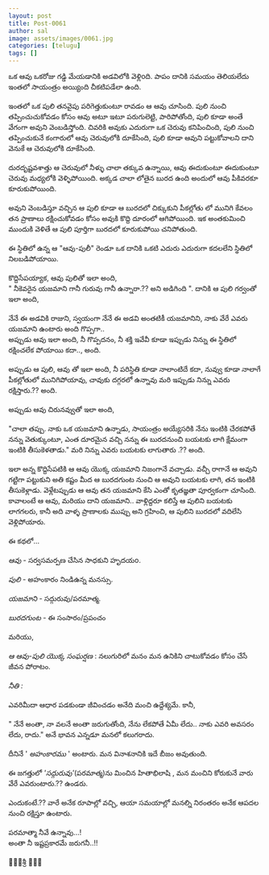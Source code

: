 ```yaml
---
layout: post
title: Post-0061
author: sal
image: assets/images/0061.jpg
categories: [telugu]
tags: []
---
```

ఒక ఆవు ఒకరోజు గడ్డి మేయడానికి అడవిలోకి వెళ్లిoది. పాపం దానికి సమయం తెలియలేదు ఇంతలో సాయంత్రం అయ్యింది చీకటిపడేలా ఉంది.  <br>
   <br>
 ఇంతలో ఒక పులి తనవైపు పరిగెత్తుకుంటూ రావడం ఆ ఆవు చూసింది. పులి నుంచి తప్పించుచుకోవడం కోసం ఆవు అటూ ఇటూ పరుగులెట్టి, పారిపోతోంది, పులి కూడా అంతే వేగంగా అవుని వెంబడిస్తోంది. చివరికి అవుకు ఎదురుగా ఒక చెరువు కనిపించింది, పులి నుంచి తప్పించుకునే కంగారులో ఆవు చెరువులోకి దూకేసింది, పులి కూడా ఆవుని పట్టుకోవాలని దాని వెనుకే ఆ చెరువులోకి దూకేసింది.  <br>
   <br>
 దురదృష్టవశాత్తు ఆ చెరువులో నీళ్ళు చాలా తక్కువ ఉన్నాయి, ఆవు ఈదుకుంటూ ఈదుకుంటూ చెరువు మధ్యలోకి వెళ్ళిపోయింది. అక్కడ చాలా లోతైన బురద ఉంది అందులో ఆవు పీకివరకూ కూరుకుపోయింది.  <br>
   <br>
 అవుని వెంబడిస్తూ వచ్చిన ఆ పులి కూడా ఆ బురదలో చిక్కుకుని పీకల్లోతు లో మునిగి కేవలం తన ప్రాణాలు రక్షించుకోవడం కోసం అవుకి కొద్ది దూరంలో ఆగిపోయింది. ఇక అంతకుమించి ముందుకి వెళితే ఆ పులి పూర్తిగా బురదలో కూరుకుపోయి చనిపోతుంది.  <br>
   <br>
 ఈ స్థితిలో ఉన్న ఆ "ఆవు-పులీ" రెండూ ఒక దానికి ఒకటి ఎదురు ఎదురుగా కదలలేని స్థితిలో నిలబడిపోయాయి.  <br>
   <br>
 కొద్దిసేపయ్యాక, ఆవు పులితో ఇలా అంది,  <br>
 " నీకెవరైన యజమాని గానీ గురువు గానీ ఉన్నారా.?? అని అడిగింది ". దానికి ఆ పులి గర్వంతో ఇలా అంది,  <br>
   <br>
 నేనే ఈ అడవికి రాజుని, స్వయంగా నేనే ఈ అడవి అంతటికీ యజమానిని, నాకు వేరే ఎవరు యజమాని ఉంటారు అంది గొప్పగా..  <br>
 అప్పుడు ఆవు ఇలా అంది, నీ గొప్పదనం, నీ శక్తి ఇవేవీ కూడా ఇప్పుడు నిన్ను ఈ స్థితిలో రక్షించలేక పోయాయి కదా.., అంది.  <br>
   <br>
 అప్పుడు ఆ పులి, ఆవు తో ఇలా అంది, నీ పరిస్థితి కూడా నాలాంటిదే కదా, నువ్వు కూడా నాలాగే పీకల్లోతులో మునిగిపోయావు, చావుకు దగ్గరలో ఉన్నావు మరి ఇప్పుడు నిన్ను ఎవరు రక్షిస్తారు.??  అంది.  <br>
   <br>
 అప్పుడు ఆవు చిరునవ్వుతో ఇలా అంది,  <br>
   <br>
 "చాలా తప్పు. నాకు ఒక యజమాని ఉన్నాడు, సాయంత్రం అయ్యేసరికి నేను ఇంటికి చేరకపోతే నన్ను వెతుక్కుంటూ, ఎంత దూరమైన వచ్చి నన్ను ఈ బురదనుంచి బయటకు లాగి క్షేమంగా ఇంటికి తీసుకెళతాడు." మరి నిన్ను ఎవరు బయటకు లాగుతారు .?? అంది.  <br>
   <br>
 ఇలా అన్న కొద్దిసేపటికి  ఆ ఆవు యొక్క యజమాని నిజంగానే వచ్చాడు. వచ్చీ రాగానే ఆ అవుని గట్టిగా పట్టుకుని అతి కష్టం మీద ఆ బురదగుంట నుంచి ఆ అవుని బయటకు లాగి, తన ఇంటికి తీసుకెళ్లాడు. వెళ్లేటప్పుడు ఆ ఆవు తన యజమాని కేసి ఎంతో కృతజ్ఞతా పూర్వకంగా చూసింది. కావాలంటే ఆ ఆవు, మరియు దాని యజమాని.. వాళ్లిద్దరూ కలిస్తే ఆ పులిని బయటకు లాగగలరు, కానీ అది వాళ్ళ ప్రాణాలకు ముప్పు అని గ్రహించి, ఆ పులిని బురదలో వదిలేసి వెళ్లిపోయారు.  <br>
   <br>
 ఈ కథలో...  <br>
   <br>
 *ఆవు* -  సర్వసమర్పణ చేసిన సాధకుని హృదయo.  <br>
   <br>
 *పులి* -  అహంకారం నిండిఉన్న మనస్సు.  <br>
   <br>
 *యజమాని* - సద్గురువు/పరమాత్మ.  <br>
   <br>
 *బురదగుంట* - ఈ సంసారం/ప్రపంచం  <br>
   <br>
 మరియు,  <br>
   <br>
 *ఆ ఆవు-పులి యొక్క సంఘర్షణ* : నలుగురిలో మనం మన ఉనికిని చాటుకోవడం కోసం చేసే జీవన పోరాటం.  <br>
   <br>
 *నీతి :*  <br>
   <br>
 ఎవరిమీదా ఆధార పడకుండా జీవించడం అనేది మంచి ఉద్దేశ్యమే. కానీ,  <br>
   <br>
 " నేనే అంతా, నా వలనే అంతా జరుగుతోంది, నేను లేకపోతే ఏమీ లేదు.. నాకు ఎవరి అవసరం లేదు, రాదు." అనే భావన ఎన్నడూ మనలో కలుగరాదు.  <br>
   <br>
 దీనినే ' *అహంకారము* ' అంటారు. మన వినాశనానికి ఇదే బీజం అవుతుంది.  <br>
   <br>
 ఈ జగత్తులో *'సద్గురువు'*(పరమాత్మ)ను మించిన హితాభిలాషి , మన మంచిని కోరుకునే వారు వేరే ఎవరుంటారు.?? ఉండరు.  <br>
   <br>
 ఎందుకంటే.?? వారే అనేక రూపాల్లో వచ్చి, ఆయా సమయాల్లో మనల్ని నిరంతరం అనేక ఆపదల నుంచి రక్షిస్తూ ఉంటారు.  <br>
   <br>
 పరమాత్మా నీవే ఉన్నావు...!  <br>
 అంతా నీ ఇష్టప్రకారమే జరుగనీ..!!  <br>
   <br>
 🌹🙏🌹శ్రీ 🌹🙏🌹
